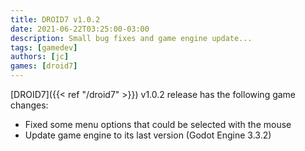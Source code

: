 ```yaml
---
title: DROID7 v1.0.2
date: 2021-06-22T03:25:00-03:00
description: Small bug fixes and game engine update...
tags: [gamedev]
authors: [jc]
games: [droid7]
---
```


[DROID7]({{< ref "/droid7" >}}) v1.0.2 release has the following game changes:

-   Fixed some menu options that could be selected with the mouse
-   Update game engine to its last version (Godot Engine 3.3.2)
